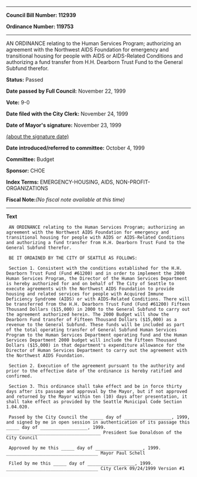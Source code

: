 

********

**Council Bill Number: 112939**
   
**Ordinance Number: 119753**
********

 AN ORDINANCE relating to the Human Services Program; authorizing an agreement with the Northwest AIDS Foundation for emergency and transitional housing for people with AIDS or AIDS-Related Conditions and authorizing a fund transfer from H.H. Dearborn Trust Fund to the General Subfund therefor.

**Status:** Passed
   
**Date passed by Full Council:** November 22, 1999
   
**Vote:** 9-0
   
**Date filed with the City Clerk:** November 24, 1999
   
**Date of Mayor's signature:** November 23, 1999
   
[(about the signature date)](/~public/approvaldate.htm)
   
   
   
**Date introduced/referred to committee:** October 4, 1999
   
**Committee:** Budget
   
**Sponsor:** CHOE
   
   
**Index Terms:** EMERGENCY-HOUSING, AIDS, NON-PROFIT-ORGANIZATIONS

**Fiscal Note:**_(No fiscal note available at this time)_

********

**Text**
   
```
 AN ORDINANCE relating to the Human Services Program; authorizing an agreement with the Northwest AIDS Foundation for emergency and transitional housing for people with AIDS or AIDS-Related Conditions and authorizing a fund transfer from H.H. Dearborn Trust Fund to the General Subfund therefor.

 BE IT ORDAINED BY THE CITY OF SEATTLE AS FOLLOWS:

 Section 1. Consistent with the conditions established for the H.H. Dearborn Trust Fund (Fund #61200) and in order to implement the 2000 Human Services Program, the Director of the Human Services Department is hereby authorized for and on behalf of The City of Seattle to execute agreements with the Northwest AIDS Foundation to provide housing and related services for people with Acquired Immune Deficiency Syndrome (AIDS) or with AIDS-Related Conditions. There will be transferred from the H.H. Dearborn Trust Fund (Fund #61200) Fifteen Thousand Dollars ($15,000) in 2000 to the General Subfund to carry out the agreement authorized herein. The 2000 Budget will show the Dearborn Fund transfer of Fifteen Thousand Dollars ($15,000) as a revenue to the General Subfund. These funds will be included as part of the total operating transfer of General Subfund Human Services Program to the Human Services Department operating fund and the Human Services Department 2000 budget will include the Fifteen Thousand Dollars ($15,000) in that department's expenditure allowance for the Director of Human Services Department to carry out the agreement with the Northwest AIDS Foundation.

 Section 2. Execution of the agreement pursuant to the authority and prior to the effective date of the ordinance is hereby ratified and confirmed.

 Section 3. This ordinance shall take effect and be in force thirty days after its passage and approval by the Mayor, but if not approved and returned by the Mayor within ten (10) days after presentation, it shall take effect as provided by the Seattle Municipal Code Section 1.04.020.

 Passed by the City Council the _____ day of __________________, 1999, and signed by me in open session in authentication of its passage this _____ day of __________________, 1999. ____________________________________ President Sue Donaldson of the City Council

 Approved by me this _____ day of __________________, 1999. ___________________________________ Mayor Paul Schell

 Filed by me this _____ day of __________________, 1999. ___________________________________ City Clerk 09/24/1999 Version #1

```
